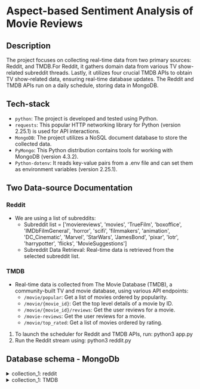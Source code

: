 # Aspect-based Sentiment Analysis of Movie Reviews

## Description

The project focuses on collecting real-time data from two primary sources: Reddit, and TMDB.For Reddit, it gathers domain data from various TV show-related subreddit threads. Lastly, it utilizes four crucial TMDB APIs to obtain TV show-related data, ensuring real-time database updates. The Reddit and TMDB APIs run on a daily schedule, storing data in MongoDB.

## Tech-stack

- `python`: The project is developed and tested using Python.
- `requests`: This popular HTTP networking library for Python (version 2.25.1) is used for API interactions.
- `MongoDB`: The project utilizes a NoSQL document database to store the collected data.
- `PyMongo`: This Python distribution contains tools for working with MongoDB (version 4.3.2).
- `Python-dotenv`: It reads key-value pairs from a .env file and can set them as environment variables (version 2.25.1).

## Two Data-source Documentation

### Reddit

- We are using a list of subreddits:
  - Subreddit list = ['moviereviews', 'movies', 'TrueFilm', 'boxoffice', 'IMDbFilmGeneral', 'horror', 'scifi', 'filmmakers', 'animation',    'DC_Cinematic', 'Marvel', 'StarWars', 'JamesBond', 'pixar', 'lotr', 'harrypotter', 'flicks', 'MovieSuggestions']
  - Subreddit Data Retrieval: Real-time data is retrieved from the selected subreddit list.

### TMDB

- Real-time data is collected from The Movie Database (TMDB), a community-built TV and movie database, using various API endpoints:
  - `/movie/popular`: Get a list of movies ordered by popularity.
  - `/movie/{movie_id}`: Get the top level details of a movie by ID.
  - `/movie/{movie_id}/reviews`: Get the user reviews for a movie.
  - `/movie-reviews`: Get the user reviews for a movie.
  - `/movie/top_rated`: Get a list of movies ordered by rating.

1. To launch the scheduler for Reddit and TMDB APIs, run:
    python3 app.py
2. Run the Reddit stream using:
   python3 reddit.py



## Database schema - MongoDb 

<details>
  <summary markdown="span"> collection_1: reddit </summary>
  
```
{
  "id": "17kd2r6",
  "subreddit_id": "t5_2r23w",
  "subreddit": "moviereviews",
  "text": "I heard alot of bad things about Prey when it first came out so I never gave it a chance until now. Absolutely fulfilled my expectations for a predator movie. It’s follows the first Predator movie in terms of a smaller and weaker opponent out smarting an opponent that seems unkillable. 9/10 in terms of the AVP movies",
  "author_fullname": "t2_593ipxkz",
  "title": "Underestimated Prey",
  "upvote_ratio": 1,
  "domain": "self.moviereviews",
  "created_date": {
    "$date": "2023-10-31T22:10:52.633Z"
  }
}
```
</details>


<details>

  <summary markdown="span"> collection_1: TMDB </summary>

```
{
  "id": 507089,
  "adult": false,
  "title": "Five Nights at Freddy's",
  "overview": "Recently fired and desperate for work, a troubled young man named Mike agrees to take a position as a night security guard at an abandoned theme restaurant: Freddy Fazbear's Pizzeria. But he soon discovers that nothing at Freddy's is what it seems.",
  "popularity": 7124.811,
  "vote_average": 8.469,
  "vote_count": 1012,
  "movie_details": {
    "budget": 20000000,
    "genres": [
      {
        "id": 27,
        "name": "Horror"
      },
      {
        "id": 9648,
        "name": "Mystery"
      }
    ],
    "imdb_id": "tt4589218",
    "original_language": "en",
    "production_companies": [
      {
        "id": 3172,
        "logo_path": "/kDedjRZwO8uyFhuHamomOhN6fzG.png",
        "name": "Blumhouse Productions",
        "origin_country": "US"
      },
      {
        "id": 211144,
        "logo_path": null,
        "name": "Scott Cawthon Productions",
        "origin_country": "US"
      }
    ],
    "revenue": 132700000,
    "runtime": 110,
    "tagline": "Can you survive five nights?",
  },
  "created_date": {
    "$date": "2023-10-31T23:02:46.580Z"
  }
}
```
</details>

